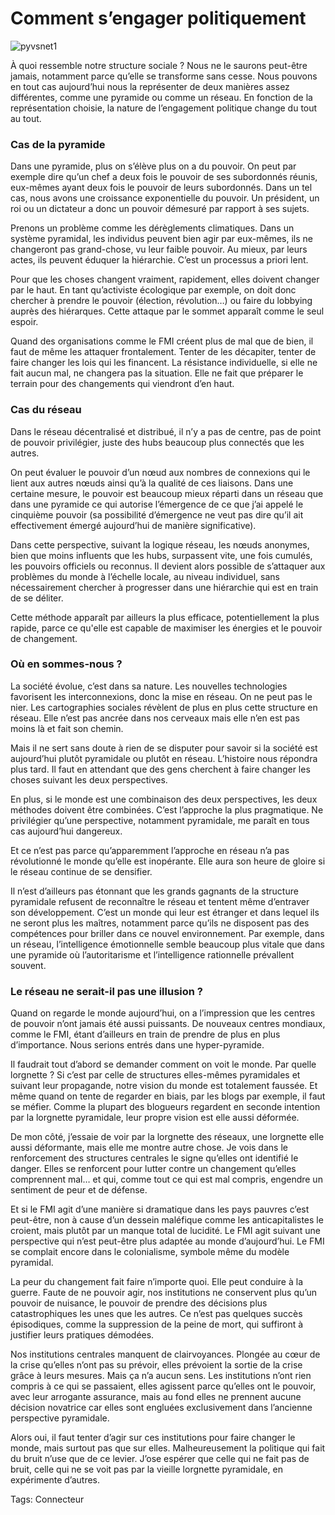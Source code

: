 # Comment s’engager politiquement



![pyvsnet1](http://blog.tcrouzet.comhttps://tcrouzet.com/images_tc/2009/04/pyvsnet1.gif)

À quoi ressemble notre structure sociale ? Nous ne le saurons peut-être jamais, notamment parce qu’elle se transforme sans cesse. Nous pouvons en tout cas aujourd’hui nous la représenter de deux manières assez différentes, comme une pyramide ou comme un réseau. En fonction de la représentation choisie, la nature de l’engagement politique change du tout au tout.

### Cas de la pyramide

Dans une pyramide, plus on s’élève plus on a du pouvoir. On peut par exemple dire qu’un chef a deux fois le pouvoir de ses subordonnés réunis, eux-mêmes ayant deux fois le pouvoir de leurs subordonnés. Dans un tel cas, nous avons une croissance exponentielle du pouvoir. Un président, un roi ou un dictateur a donc un pouvoir démesuré par rapport à ses sujets.

Prenons un problème comme les dérèglements climatiques. Dans un système pyramidal, les individus peuvent bien agir par eux-mêmes, ils ne changeront pas grand-chose, vu leur faible pouvoir. Au mieux, par leurs actes, ils peuvent éduquer la hiérarchie. C’est un processus a priori lent.

Pour que les choses changent vraiment, rapidement, elles doivent changer par le haut. En tant qu’activiste écologique par exemple, on doit donc chercher à prendre le pouvoir (élection, révolution…) ou faire du lobbying auprès des hiérarques. Cette attaque par le sommet apparaît comme le seul espoir.

Quand des organisations comme le FMI créent plus de mal que de bien, il faut de même les attaquer frontalement. Tenter de les décapiter, tenter de faire changer les lois qui les financent. La résistance individuelle, si elle ne fait aucun mal, ne changera pas la situation. Elle ne fait que préparer le terrain pour des changements qui viendront d’en haut.

### Cas du réseau

Dans le réseau décentralisé et distribué, il n’y a pas de centre, pas de point de pouvoir privilégier, juste des hubs beaucoup plus connectés que les autres.

On peut évaluer le pouvoir d’un nœud aux nombres de connexions qui le lient aux autres nœuds ainsi qu’à la qualité de ces liaisons. Dans une certaine mesure, le pouvoir est beaucoup mieux réparti dans un réseau que dans une pyramide ce qui autorise l’émergence de ce que j’ai appelé le cinquième pouvoir (sa possibilité d’émergence ne veut pas dire qu’il ait effectivement émergé aujourd’hui de manière significative).

Dans cette perspective, suivant la logique réseau, les nœuds anonymes, bien que moins influents que les hubs, surpassent vite, une fois cumulés, les pouvoirs officiels ou reconnus. Il devient alors possible de s’attaquer aux problèmes du monde à l’échelle locale, au niveau individuel, sans nécessairement chercher à progresser dans une hiérarchie qui est en train de se déliter.

Cette méthode apparaît par ailleurs la plus efficace, potentiellement la plus rapide, parce ce qu'elle est capable de maximiser les énergies et le pouvoir de changement.

### Où en sommes-nous ?

La société évolue, c’est dans sa nature. Les nouvelles technologies favorisent les interconnexions, donc la mise en réseau. On ne peut pas le nier. Les cartographies sociales révèlent de plus en plus cette structure en réseau. Elle n’est pas ancrée dans nos cerveaux mais elle n’en est pas moins là et fait son chemin.

Mais il ne sert sans doute à rien de se disputer pour savoir si la société est aujourd’hui plutôt pyramidale ou plutôt en réseau. L’histoire nous répondra plus tard. Il faut en attendant que des gens cherchent à faire changer les choses suivant les deux perspectives.

En plus, si le monde est une combinaison des deux perspectives, les deux méthodes doivent être combinées. C’est l’approche la plus pragmatique. Ne privilégier qu’une perspective, notamment pyramidale, me paraît en tous cas aujourd’hui dangereux.

Et ce n’est pas parce qu’apparemment l’approche en réseau n’a pas révolutionné le monde qu’elle est inopérante. Elle aura son heure de gloire si le réseau continue de se densifier.

Il n’est d’ailleurs pas étonnant que les grands gagnants de la structure pyramidale refusent de reconnaître le réseau et tentent même d’entraver son développement. C’est un monde qui leur est étranger et dans lequel ils ne seront plus les maîtres, notamment parce qu’ils ne disposent pas des compétences pour briller dans ce nouvel environnement. Par exemple, dans un réseau, l’intelligence émotionnelle semble beaucoup plus vitale que dans une pyramide où l’autoritarisme et l’intelligence rationnelle prévallent souvent.

### Le réseau ne serait-il pas une illusion ?

Quand on regarde le monde aujourd’hui, on a l’impression que les centres de pouvoir n’ont jamais été aussi puissants. De nouveaux centres mondiaux, comme le FMI, étant d’ailleurs en train de prendre de plus en plus d’importance. Nous serions entrés dans une hyper-pyramide.

Il faudrait tout d’abord se demander comment on voit le monde. Par quelle lorgnette ? Si c’est par celle de structures elles-mêmes pyramidales et suivant leur propagande, notre vision du monde est totalement faussée. Et même quand on tente de regarder en biais, par les blogs par exemple, il faut se méfier. Comme la plupart des blogueurs regardent en seconde intention par la lorgnette pyramidale, leur propre vision est elle aussi déformée.

De mon côté, j’essaie de voir par la lorgnette des réseaux, une lorgnette elle aussi déformante, mais elle me montre autre chose. Je vois dans le renforcement des structures centrales le signe qu’elles ont identifié le danger. Elles se renforcent pour lutter contre un changement qu’elles comprennent mal… et qui, comme tout ce qui est mal compris, engendre un sentiment de peur et de défense.

Et si le FMI agit d’une manière si dramatique dans les pays pauvres c’est peut-être, non à cause d’un dessein maléfique comme les anticapitalistes le croient, mais plutôt par un manque total de lucidité. Le FMI agit suivant une perspective qui n’est peut-être plus adaptée au monde d’aujourd’hui. Le FMI se complait encore dans le colonialisme, symbole même du modèle pyramidal.

La peur du changement fait faire n’importe quoi. Elle peut conduire à la guerre. Faute de ne pouvoir agir, nos institutions ne conservent plus qu’un pouvoir de nuisance, le pouvoir de prendre des décisions plus catastrophiques les unes que les autres. Ce n’est pas quelques succès épisodiques, comme la suppression de la peine de mort, qui suffiront à justifier leurs pratiques démodées.

Nos institutions centrales manquent de clairvoyances. Plongée au cœur de la crise qu’elles n’ont pas su prévoir, elles prévoient la sortie de la crise grâce à leurs mesures. Mais ça n’a aucun sens. Les institutions n’ont rien compris à ce qui se passaient, elles agissent parce qu’elles ont le pouvoir, avec leur arrogante assurance, mais au fond elles ne prennent aucune décision novatrice car elles sont engluées exclusivement dans l’ancienne perspective pyramidale.

Alors oui, il faut tenter d’agir sur ces institutions pour faire changer le monde, mais surtout pas que sur elles. Malheureusement la politique qui fait du bruit n’use que de ce levier. J’ose espérer que celle qui ne fait pas de bruit, celle qui ne se voit pas par la vieille lorgnette pyramidale, en expérimente d’autres.

Tags: Connecteur
